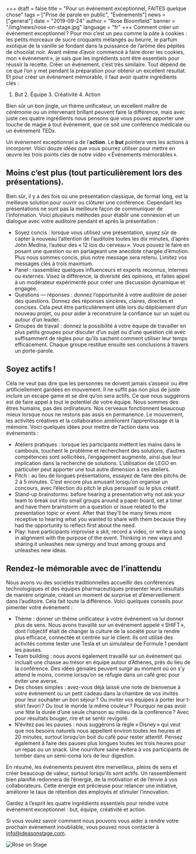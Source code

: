 +++
draft = false
title = "Pour un événement exceptionnel, FAITES quelque chose"
tags = ["Prise de parole en public", "Événements"]
news = ["general"]
date = "2019-09-24"
author = "Rose Bloomfield"
banner = "/img/news/rose-on-stage.jpg"
language = "fr"
+++
Comment créer un événement exceptionnel ? Pour moi c’est un peu comme la pâte à cookies : les petits morceaux de sucre croquants mélangés au beurre, le parfum exotique de la vanille se fondant dans la puissance de l’arôme des pépites de chocolat noir. Avant même d’avoir commencé à faire dorer les cookies, mon « événement », je sais que les ingrédients sont être essentiels pour réussir la recette. Créer un événement, c’est très similaire. Tout dépend de ce que l’on y met pendant la préparation pour obtenir un excellent résultat. Et pour créer un événement mémorable, il faut avoir quatre ingrédients clés :

1. But 2. Équipe 3. Créativité 4. Action 

Bien sûr un bon jingle, un thème unificateur, un excellent maître de cérémonie ou un intervenant brillant peuvent faire la différence, mais avec juste ces quatre ingrédients nous pensons que vous pouvez apporter une touche de magie à tout événement, que ce soit une conférence médicale ou un événement TEDx.

Un événement exceptionnel a de l’**action**. Le **but** 
pointera vers les actions à incorporer. Voici douze idées que vous pourrez utiliser pour mettre en œuvre les trois points clés de notre vidéo « Événements mémorables ».

## Moins c’est plus (tout particulièrement lors des présentations).

Bien sûr, il y a des fois où une présentation classique, de format long, est la meilleure solution pour ouvrir ou clôturer une conférence. Cependant les présentations ne sont pas la meilleure façon de communiquer de l’information. Voici plusieurs méthodes pour établir une connexion et un dialogue avec votre auditoire pendant et après la présentation :

- Soyez concis : lorsque vous utilisez une présentation, soyez sûr de capter à nouveau l’attention de l’auditoire toutes les dix minutes, d’après John Medina, l’auteur des « 12 lois du cerveau ». Vous pouvez le faire en posant une question ou en partageant une anecdote chargée d’émotion. Plus nous sommes concis, plus notre message sera retenu. Limitez vos messages clés à trois maximum. 
- Panel : rassemblez quelques influenceurs et experts reconnus, internes ou externes. Visez la différence, la diversité des opinions, et faites appel à un modérateur expérimenté pour créer une discussion dynamique et engagée.
- Questions — réponses : donnez l’opportunité à votre auditoire de poser des questions. Donnez des réponses sincères, claires, directes et concises. Cela peut être particulièrement utile lors du déploiement d’un nouveau projet, ou pour aider à reconstruire la confiance sur un sujet ou autour d’un leader.
- Groupes de travail : donnez la possibilité à votre équipe de travailler en plus petits groupes pour discuter d’un sujet ou d’une question clé avec suffisamment de règles pour qu’ils sachent comment utiliser leur temps efficacement. Chaque groupe restitue ensuite ses conclusions à travers un porte-parole.

## Soyez actifs !

Cela ne veut pas dire que les personnes ne doivent jamais s’asseoir ou être artificiellement gardées en mouvement. Il ne suffit pas non plus de juste inclure un escape game et se dire qu’on sera actifs. Ce que nous suggérons est de faire appel à tout le potentiel de votre équipe. Nous sommes des êtres humains, pas des ordinateurs. Nos cerveaux fonctionnent beaucoup mieux lorsque nous ne restons pas assis en permanence. Le mouvement, les activités créatives et la collaboration améliorent l’apprentissage et la mémoire. Voici quelques idées pour mettre de l’action dans vos événements :

- Ateliers pratiques : lorsque les participants mettent les mains dans le cambouis, touchent le problème et recherchent des solutions, d’autres compétences sont sollicitées, l’engagement augmente, ainsi que leur implication dans la recherche de solutions. L’utilisation de LEGO en particulier peut apporter une tout autre dimension à ces ateliers.
- Pitch : au lieu de longues présentations, essayez de faire des pitchs de 2 à 5 minutes. C’est encore plus amusant lorsqu’on organise un concours, avec l’élection du pitch le plus persuasif ou le plus créatif.
- Stand-up brainstorms: before hearing a presentation why not ask your team to break out into small groups around a paper board, set a timer and have them brainstorm on a question or issue related to the presentation topic or event. After that they’ll be many times more receptive to hearing what you wanted to share with them because they had the opportunity to reflect first about the need. 
- Play: have participants improvise a skit, record a video, or write a song in alignment with the purpose of the event. Thinking in new ways and sharing it unleashes new synergy and trust among groups and unleashes new ideas.

## Rendez-le mémorable avec de l’inattendu
Nous avons vu des sociétés traditionnelles accueillir des conférences technologiques et des équipes pharmaceutiques présenter leurs résultats de manière originale, créant un moment de surprise et d’émerveillement dans l’auditoire. Cela fait toute la différence. Voici quelques conseils pour pimenter votre événement :

- Thème : donner un thème unificateur à votre événement va lui donner plus de sens. Nous avons travaillé sur un événement appelé « SHIFT », dont l’objectif était de changer la culture de la société pour la rendre plus efficace, connectée et centrée sur le client. Ils ont utilisé des activités comme tester une Tesla et un simulateur de Formule 1 pendant les pauses.
- Team building : nous avons également travaillé sur un événement qui incluait une chasse au trésor en équipe autour d’Athènes, près du lieu de la conférence. Des idées géniales peuvent surgir au moment où on s’y attend le moins, comme lorsqu’on se réfugie dans un café grec pour éviter une averse.
- Des choses simples : avez-vous déjà laissé une note de bienvenue à votre événement ou un petit cadeau dans la chambre de vos invités pour leur souhaiter un bon séjour ? Ou inviter vos équipes à porter leur t-shirt favori ? Ou tout le monde la même couleur ? Pourquoi ne pas avoir une fête la durée d’une seule chanson au milieu de la conférence ? Avec pour résultats bouger, rire et se sentir revigoré.
- N’évitez pas les pauses : nous suggérons la règle « Disney » qui veut que nos besoins naturels nous appellent environ toutes les heures et 20 minutes, surtout lorsqu’on boit du café pour rester attentif. Pensez également à faire des pauses plus longues toutes les trois heures pour un repas ou un snack. Une nourriture saine évitera à vos participants de tomber dans un semi-coma lors de leur digestion.

En résumé, les événements peuvent être merveilleux, pleins de sens et créer beaucoup de valeur, surtout lorsqu’ils sont actifs. Un rassemblement bien planifié redonnera de l’énergie, de la motivation et de l’envie à vos collaborateurs. Cette énergie est précieuse pour relancer une initiative, améliorer le taux de rétention des employés et stimuler l’innovation. 

Gardez à l’esprit les quatre ingrédients essentiels pour rendre votre événement exceptionnel : but, équipe, créativité et action.

Si vous voulez savoir comment nous pouvons vous aider à rendre votre prochain événement inoubliable, vous pouvez nous contacter à info@ideasonstage.com.

![Rose on Stage ](/img/news/rose-on-stage.jpg)